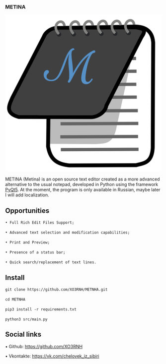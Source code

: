 ### METINA
![METNHA](https://github.com/XO3RNH/METNHA/blob/master/logoBg.png)

  METINA (Metina) is an open source text editor created as a more advanced alternative to the usual notepad, developed in Python using the framework [PyQt5](https://pypi.org/project/PyQt5/). 
At the moment, the program is only available in Russian, maybe later I will add localization.

## Opportunities
```
• Full Rich Edit Files Support;

• Advanced text selection and modification capabilities;

• Print and Preview;

• Presence of a status bar;

• Quick search/replacement of text lines.
```
## Install
```
git clone https://github.com/XO3RNH/METNHA.git

cd METNHA

pip3 install -r requirements.txt

python3 src/main.py
```

## Social links

• Github: https://github.com/XO3RNH

• Vkontakte: https://vk.com/chelovek_iz_sibiri


